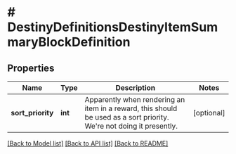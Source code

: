 # # DestinyDefinitionsDestinyItemSummaryBlockDefinition

## Properties

Name | Type | Description | Notes
------------ | ------------- | ------------- | -------------
**sort_priority** | **int** | Apparently when rendering an item in a reward, this should be used as a sort priority. We&#39;re not doing it presently. | [optional]

[[Back to Model list]](../../README.md#models) [[Back to API list]](../../README.md#endpoints) [[Back to README]](../../README.md)
